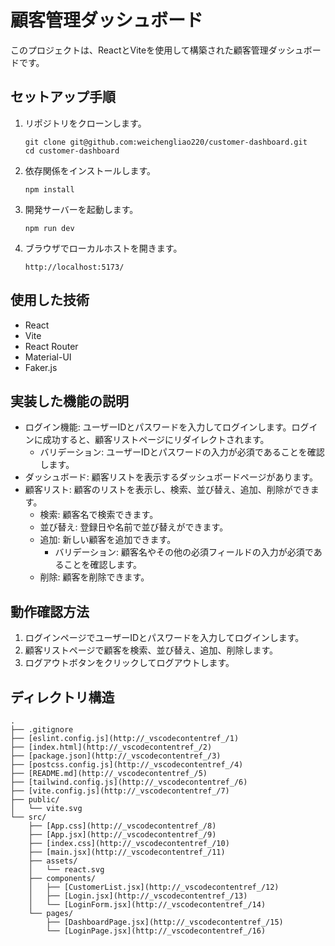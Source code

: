 # 顧客管理ダッシュボード

このプロジェクトは、ReactとViteを使用して構築された顧客管理ダッシュボードです。

## セットアップ手順

1. リポジトリをクローンします。
   ```
   git clone git@github.com:weichengliao220/customer-dashboard.git
   cd customer-dashboard
   ```
2. 依存関係をインストールします。
   ```
   npm install
   ```
3. 開発サーバーを起動します。
   ```
   npm run dev
   ```
4. ブラウザでローカルホストを開きます。
   ```
   http://localhost:5173/
   ```

## 使用した技術

- React
- Vite
- React Router
- Material-UI
- Faker.js

## 実装した機能の説明

- ログイン機能: ユーザーIDとパスワードを入力してログインします。ログインに成功すると、顧客リストページにリダイレクトされます。
  - バリデーション: ユーザーIDとパスワードの入力が必須であることを確認します。
- ダッシュボード: 顧客リストを表示するダッシュボードページがあります。
- 顧客リスト: 顧客のリストを表示し、検索、並び替え、追加、削除ができます。
  - 検索: 顧客名で検索できます。
  - 並び替え: 登録日や名前で並び替えができます。
  - 追加: 新しい顧客を追加できます。
    - バリデーション: 顧客名やその他の必須フィールドの入力が必須であることを確認します。
  - 削除: 顧客を削除できます。

## 動作確認方法

1. ログインページでユーザーIDとパスワードを入力してログインします。
2. 顧客リストページで顧客を検索、並び替え、追加、削除します。
3. ログアウトボタンをクリックしてログアウトします。

## ディレクトリ構造

```
.
├── .gitignore
├── [eslint.config.js](http://_vscodecontentref_/1)
├── [index.html](http://_vscodecontentref_/2)
├── [package.json](http://_vscodecontentref_/3)
├── [postcss.config.js](http://_vscodecontentref_/4)
├── [README.md](http://_vscodecontentref_/5)
├── [tailwind.config.js](http://_vscodecontentref_/6)
├── [vite.config.js](http://_vscodecontentref_/7)
├── public/
│   └── vite.svg
└── src/
    ├── [App.css](http://_vscodecontentref_/8)
    ├── [App.jsx](http://_vscodecontentref_/9)
    ├── [index.css](http://_vscodecontentref_/10)
    ├── [main.jsx](http://_vscodecontentref_/11)
    ├── assets/
    │   └── react.svg
    ├── components/
    │   ├── [CustomerList.jsx](http://_vscodecontentref_/12)
    │   ├── [Login.jsx](http://_vscodecontentref_/13)
    │   └── [LoginForm.jsx](http://_vscodecontentref_/14)
    └── pages/
        ├── [DashboardPage.jsx](http://_vscodecontentref_/15)
        └── [LoginPage.jsx](http://_vscodecontentref_/16)
  ```
